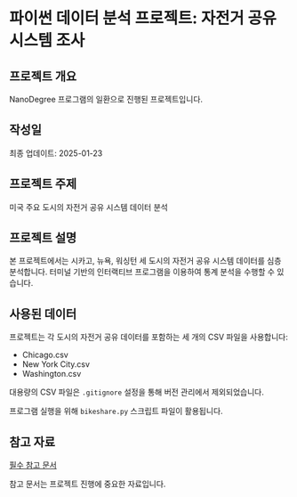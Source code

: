 # 파이썬 데이터 분석 프로젝트: 자전거 공유 시스템 조사

## 프로젝트 개요

NanoDegree 프로그램의 일환으로 진행된 프로젝트입니다.

## 작성일

최종 업데이트: 2025-01-23

## 프로젝트 주제

미국 주요 도시의 자전거 공유 시스템 데이터 분석

## 프로젝트 설명

본 프로젝트에서는 시카고, 뉴욕, 워싱턴 세 도시의 자전거 공유 시스템 데이터를 심층 분석합니다. 터미널 기반의 인터랙티브 프로그램을 이용하여 통계 분석을 수행할 수 있습니다.

## 사용된 데이터

프로젝트는 각 도시의 자전거 공유 데이터를 포함하는 세 개의 CSV 파일을 사용합니다:

- Chicago.csv  
- New York City.csv  
- Washington.csv  

대용량의 CSV 파일은 `.gitignore` 설정을 통해 버전 관리에서 제외되었습니다.

프로그램 실행을 위해 `bikeshare.py` 스크립트 파일이 활용됩니다.

## 참고 자료

[필수 참고 문서](https://pandas.pydata.org/docs/reference/api/pandas.Series.dt.hour.html)

참고 문서는 프로젝트 진행에 중요한 자료입니다.
